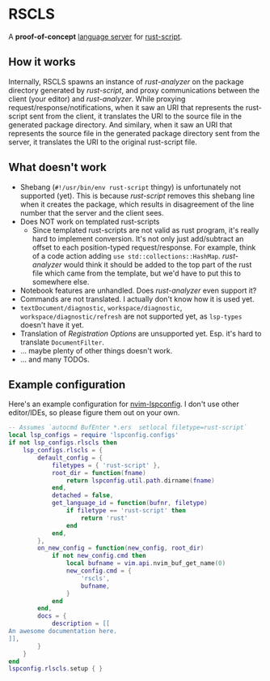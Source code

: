 # RSCLS
A **proof-of-concept** [language server](https://microsoft.github.io/language-server-protocol/) for [rust-script](https://rust-script.org/).

## How it works
Internally, RSCLS spawns an instance of _rust-analyzer_ on the package directory generated by _rust-script_, and proxy communications between the client (your editor) and _rust-analyzer_.
While proxying request/response/notifications, when it saw an URI that represents the rust-script sent from the client, it translates the URI to the source file in the generated package directory. And similary, when it saw an URI that represents the source file in the generated package directory sent from the server, it translates the URI to the original rust-script file.

## What doesn't work
- Shebang (`#!/usr/bin/env rust-script` thingy) is unfortunately not supported (yet). This is because _rust-script_ removes this shebang line when it creates the package, which results in disagreement of the line number that the server and the client sees.
- Does NOT work on templated rust-scripts
  - Since templated rust-scripts are not valid as rust program, it's really hard to implement conversion. It's not only just add/subtract an offset to each position-typed request/response. For example, think of a code action adding `use std::collections::HashMap`. _rust-analyzer_ would think it should be added to the top part of the rust file which came from the template, but we'd have to put this to somewhere else.
- Notebook features are unhandled. Does _rust-analyzer_ even support it?
- Commands are not translated. I actually don't know how it is used yet.
- `textDocument/diagnostic`, `workspace/diagnostic`, `workspace/diagnostic/refresh` are not supported yet, as `lsp-types` doesn't have it yet.
- Translation of _Registration Options_ are unsupported yet. Esp. it's hard to translate `DocumentFilter`.
- ... maybe plenty of other things doesn't work.
- ... and many TODOs.

## Example configuration
Here's an example configuration for [nvim-lspconfig](https://github.com/neovim/nvim-lspconfig). I don't use other editor/IDEs, so please figure them out on your own.
```lua
-- Assumes `autocmd BufEnter *.ers  setlocal filetype=rust-script`
local lsp_configs = require 'lspconfig.configs'
if not lsp_configs.rlscls then
    lsp_configs.rlscls = {
        default_config = {
            filetypes = { 'rust-script' },
            root_dir = function(fname)
                return lspconfig.util.path.dirname(fname)
            end,
            detached = false,
            get_language_id = function(bufnr, filetype)
                if filetype == 'rust-script' then
                    return 'rust'
                end
            end,
        },
        on_new_config = function(new_config, root_dir)
            if not new_config.cmd then
                local bufname = vim.api.nvim_buf_get_name(0)
                new_config.cmd = {
                    'rscls',
                    bufname,
                }
            end
        end,
        docs = {
            description = [[
An awesome documentation here.
]],
        }
    }
end
lspconfig.rlscls.setup { }
```

